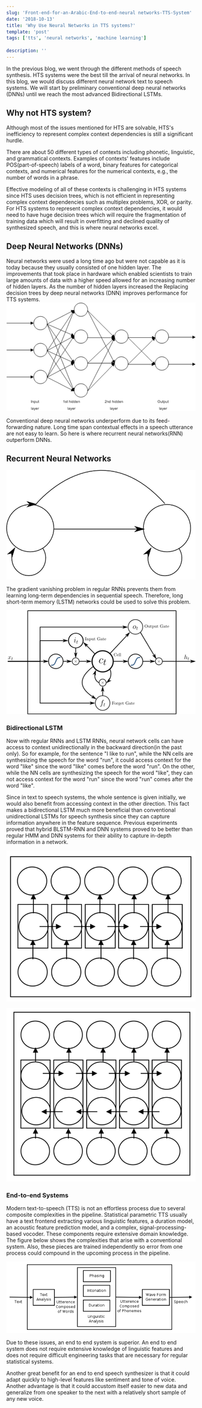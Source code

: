 ```yaml
---
slug: 'Front-end-for-an-Arabic-End-to-end-neural networks-TTS-System'
date: '2018-10-13'
title: 'Why Use Neural Networks in TTS systems?'
template: 'post'
tags: ['tts', 'neural networks', 'machine learning']

description: ''
---
```


In the previous blog, we went through the different methods of speech synthesis. HTS systems were the best till the arrival of neural networks. In this blog, we would discuss different neural network text to speech systems. We will start by preliminary conventional deep neural networks (DNNs) until we reach the most advanced Bidirectional LSTMs.

## Why not HTS system?

Although most of the issues mentioned for HTS are solvable, HTS's inefficiency to represent complex context dependencies is still a significant hurdle.

There are about 50 different types of contexts including phonetic, linguistic, and grammatical contexts. Examples of contexts' features include POS(part-of-speech) labels of a word, binary features for categorical contexts, and numerical features for the numerical contexts, e.g., the number of words in a phrase.

Effective modeling of all of these contexts is challenging in HTS systems since HTS uses decision trees, which is not efficient in representing complex context dependencies such as multiplex problems, XOR, or parity.
For HTS systems to represent complex context dependencies, it would need to have huge decision trees which will require the fragmentation of training data which will result in overfitting and declined quality of synthesized speech, and this is where neural networks excel.

## Deep Neural Networks (DNNs)

Neural networks were used a long time ago but were not capable as it is today because they usually consisted of one hidden layer. The improvements that took place in hardware which enabled scientists to train large amounts of data with a higher speed allowed for an increasing number of hidden layers. As the number of hidden layers increased the
Replacing decision trees by deep neural networks (DNN) improves performance for TTS systems.
![](images/dnn.png)

Conventional deep neural networks underperform due to its feed-forwarding nature. Long time span contextual effects in a speech utterance are not easy to learn. So here is where recurrent neural networks(RNN) outperform DNNs.

## Recurrent Neural Networks

![](images/rnn.png)

The gradient vanishing problem in regular RNNs prevents them from learning long-term dependencies in sequential speech. Therefore, long
short-term memory (LSTM) networks could be used to solve this problem.

![](images/lstm.png)

### Bidirectional LSTM

Now with regular RNNs and LSTM RNNs, neural network cells can have access to context unidirectionally in the backward direction(in the past only). So for example, for the sentence "I like to run", while the NN cells are synthesizing the speech for the word "run", it could access context for the word "like" since the word "like" comes before the word "run". On the other, while the NN cells are synthesizing the speech for the word "like", they can not access context for the word "run" since the word "run" comes after the word "like".

Since in text to speech systems, the whole sentence is given initially, we would also benefit from accessing context in the other direction. This fact makes a bidirectional LSTM much more beneficial than conventional unidirectional LSTMs for speech synthesis since they can capture information anywhere in the feature sequence. Previous experiments proved that hybrid BLSTM-RNN and DNN systems proved to be better than regular HMM and DNN systems for their ability to capture in-depth information in a network.

![](images/URNN.png)

![](images/BRNN.png)

### End-to-end Systems

Modern text-to-speech (TTS) is not an effortless process due to several composite complexities in the pipeline.
Statistical parametric TTS usually have a text frontend extracting various linguistic features, a duration
model, an acoustic feature prediction model, and a complex, signal-processing-based vocoder.
These components require extensive domain knowledge. The figure below shows the complexities that arise with a conventional system.
Also, these pieces are trained independently so error from one process
could compound in the upcoming process in the pipeline.

![](images/complex_not_end.jpg)

Due to these issues, an end to end system is superior. An end to end system does not require extensive knowledge of linguistic features and does not require difficult engineering tasks that are necessary for regular statistical systems.

Another great benefit for an end to end speech synthesizer is that it could adapt quickly to high-level features like sentiment and tone of voice. Another advantage is that it could accustom itself easier to new data and generalize from one speaker to the next with a relatively short sample of any new voice.
